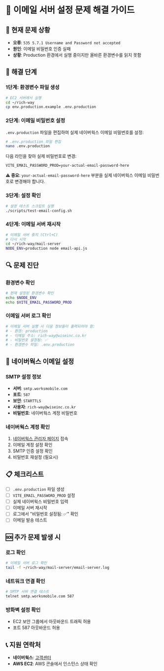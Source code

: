 # 📧 이메일 서버 설정 문제 해결 가이드

## 🚨 현재 문제 상황
- **오류**: `535 5.7.1 Username and Password not accepted`
- **원인**: 이메일 비밀번호 인증 실패
- **상황**: Production 환경에서 실행 중이지만 올바른 환경변수를 읽지 못함

## 🔧 해결 단계

### 1단계: 환경변수 파일 생성
```bash
# EC2 서버에서 실행
cd ~/rich-way
cp env.production.example .env.production
```

### 2단계: 이메일 비밀번호 설정
`.env.production` 파일을 편집하여 실제 네이버웍스 이메일 비밀번호를 설정:

```bash
# .env.production 파일 편집
nano .env.production
```

다음 라인을 찾아 실제 비밀번호로 변경:
```env
VITE_EMAIL_PASSWORD_PROD=your-actual-email-password-here
```

**⚠️ 중요**: `your-actual-email-password-here` 부분을 실제 네이버웍스 이메일 비밀번호로 변경해야 합니다.

### 3단계: 설정 확인
```bash
# 설정 테스트 스크립트 실행
./scripts/test-email-config.sh
```

### 4단계: 이메일 서버 재시작
```bash
# 이메일 서버 중지 (Ctrl+C)
# 다시 시작
cd ~/rich-way/mail-server
NODE_ENV=production node email-api.js
```

## 🔍 문제 진단

### 환경변수 확인
```bash
# 현재 설정된 환경변수 확인
echo $NODE_ENV
echo $VITE_EMAIL_PASSWORD_PROD
```

### 이메일 서버 로그 확인
```bash
# 이메일 서버 실행 시 다음 정보들이 출력되어야 함:
# - 환경: production
# - 이메일 주소: rich-way@wiseinc.co.kr
# - 비밀번호 설정됨: ✅
# - 환경변수 파일: .env.production
```

## 🚀 네이버웍스 이메일 설정

### SMTP 설정 정보
- **서버**: `smtp.worksmobile.com`
- **포트**: `587`
- **보안**: `STARTTLS`
- **사용자**: `rich-way@wiseinc.co.kr`
- **비밀번호**: 네이버웍스 계정 비밀번호

### 네이버웍스 계정 확인
1. [네이버웍스 관리자 페이지](https://admin.worksmobile.com) 접속
2. 이메일 계정 설정 확인
3. SMTP 인증 설정 확인
4. 비밀번호 재설정 (필요시)

## 📋 체크리스트

- [ ] `.env.production` 파일 생성
- [ ] `VITE_EMAIL_PASSWORD_PROD` 설정
- [ ] 실제 네이버웍스 비밀번호 입력
- [ ] 이메일 서버 재시작
- [ ] 로그에서 "비밀번호 설정됨: ✅" 확인
- [ ] 이메일 발송 테스트

## 🆘 추가 문제 발생 시

### 로그 확인
```bash
# 이메일 서버 로그 확인
tail -f ~/rich-way/mail-server/email-server.log
```

### 네트워크 연결 확인
```bash
# SMTP 서버 연결 테스트
telnet smtp.worksmobile.com 587
```

### 방화벽 설정 확인
- EC2 보안 그룹에서 아웃바운드 트래픽 허용
- 포트 587 아웃바운드 허용

## 📞 지원 연락처

- **네이버웍스**: [고객센터](https://help.worksmobile.com)
- **AWS EC2**: AWS 콘솔에서 인스턴스 상태 확인
